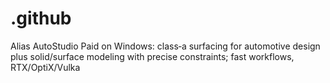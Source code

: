 # .github
Alias AutoStudio Paid on Windows: class‑a surfacing for automotive design plus solid/surface modeling with precise constraints; fast workflows, RTX/OptiX/Vulka
